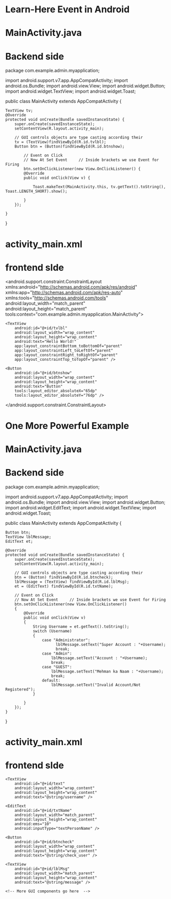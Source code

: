 # Learn-Here Event in Android



# MainActivity.java
# Backend side
package com.example.admin.myapplication;

import android.support.v7.app.AppCompatActivity;
import android.os.Bundle;
import android.view.View;
import android.widget.Button;
import android.widget.TextView;
import android.widget.Toast;

public class MainActivity extends AppCompatActivity {



    TextView tv;
    @Override
    protected void onCreate(Bundle savedInstanceState) {
        super.onCreate(savedInstanceState);
        setContentView(R.layout.activity_main);

        // GUI controls objects are type casting according their
        tv = (TextView)findViewById(R.id.tvlbl);
        Button btn = (Button)findViewById(R.id.btnshow);
            
            // Event on Click
            // Now At Set Event     // Inside brackets we use Event for Firing
            btn.setOnClickListener(new View.OnClickListener() {
            @Override
            public void onClick(View v) {

                Toast.makeText(MainActivity.this, tv.getText().toString(), Toast.LENGTH_SHORT).show();

            }
        });

    }
}

# activity_main.xml 
# frontend sIde 
<?xml version="1.0" encoding="utf-8"?>
<android.support.constraint.ConstraintLayout xmlns:android="http://schemas.android.com/apk/res/android"
    xmlns:app="http://schemas.android.com/apk/res-auto"
    xmlns:tools="http://schemas.android.com/tools"
    android:layout_width="match_parent"
    android:layout_height="match_parent"
    tools:context="com.example.admin.myapplication.MainActivity">

    <TextView
        android:id="@+id/tvlbl"
        android:layout_width="wrap_content"
        android:layout_height="wrap_content"
        android:text="Hello World!"
        app:layout_constraintBottom_toBottomOf="parent"
        app:layout_constraintLeft_toLeftOf="parent"
        app:layout_constraintRight_toRightOf="parent"
        app:layout_constraintTop_toTopOf="parent" />

    <Button
        android:id="@+id/btnshow"
        android:layout_width="wrap_content"
        android:layout_height="wrap_content"
        android:text="Button"
        tools:layout_editor_absoluteX="65dp"
        tools:layout_editor_absoluteY="76dp" />

</android.support.constraint.ConstraintLayout>

# One More Powerful Example
# MainActivity.java
# Backend side

package com.example.admin.myapplication;

import android.support.v7.app.AppCompatActivity;
import android.os.Bundle;
import android.view.View;
import android.widget.Button;
import android.widget.EditText;
import android.widget.TextView;
import android.widget.Toast;

public class MainActivity extends AppCompatActivity
{

    Button btn;
    TextView lblMessage;
    EditText et;

    @Override
    protected void onCreate(Bundle savedInstanceState) {
        super.onCreate(savedInstanceState);
        setContentView(R.layout.activity_main);

        // GUI controls objects are type casting according their
        btn = (Button) findViewById(R.id.btncheck);
        lblMessage = (TextView) findViewById(R.id.lblMsg);
        et = (EditText) findViewById(R.id.txtName);

        // Event on Click
        // Now At Set Event     // Inside brackets we use Event for Firing
        btn.setOnClickListener(new View.OnClickListener()
        {
            @Override
            public void onClick(View v)
            {
                String Username = et.getText().toString();
                switch (Username)
                {
                    case "Administrator":
                          lblMessage.setText("Super Account : "+Username);
                          break;
                    case "Admin":
                        lblMessage.setText("Account : "+Username);
                        break;
                    case "GUEST":
                        lblMessage.setText("Mehman ka Naam : "+Username);
                        break;
                    default:
                        lblMessage.setText("Invalid Account/Not Registered");
                }

            }
        });
    }
}

# activity_main.xml 
# frontend sIde 
<LinearLayout xmlns:android="http://schemas.android.com/apk/res/android"
    android:layout_width="fill_parent"
    android:layout_height="fill_parent"
    android:orientation="vertical" >

    <TextView
        android:id="@+id/text"
        android:layout_width="wrap_content"
        android:layout_height="wrap_content"
        android:text="@string/username" />

    <EditText
        android:id="@+id/txtName"
        android:layout_width="match_parent"
        android:layout_height="wrap_content"
        android:ems="10"
        android:inputType="textPersonName" />

    <Button
        android:id="@+id/btncheck"
        android:layout_width="wrap_content"
        android:layout_height="wrap_content"
        android:text="@string/check_user" />

    <TextView
        android:id="@+id/lblMsg"
        android:layout_width="match_parent"
        android:layout_height="wrap_content"
        android:text="@string/message" />

    <!-- More GUI components go here  -->

</LinearLayout>
